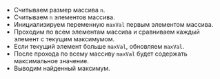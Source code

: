 - Считываем размер массива `n`.
- Считываем `n` элементов массива.
- Инициализируем переменную `maxVal` первым элементом массива.
- Проходим по всем элементам массива и сравниваем каждый элемент с текущим максимумом.
- Если текущий элемент больше `maxVal`, обновляем `maxVal`.
- После прохода по всему массиву `maxVal` будет содержать максимальное значение.
- Выводим найденный максимум.
